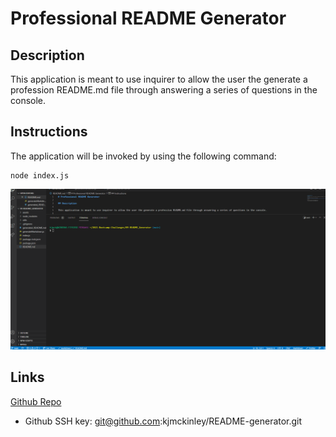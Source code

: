 # Professional README Generator

## Description

This application is meant to use inquirer to allow the user the generate a profession README.md file through answering a series of questions in the console.

## Instructions

The application will be invoked by using the following command:

```
node index.js
```

![README inquirer demo](./assets/README_generator_test.gif)

## Links
[Github Repo](https://github.com/kjmckinley/README-generator.git)
- Github SSH key: git@github.com:kjmckinley/README-generator.git
